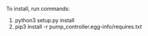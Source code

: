 To install, run commands:

1. python3 setup.py install
2. pip3 install -r pump_controller.egg-info/requires.txt
